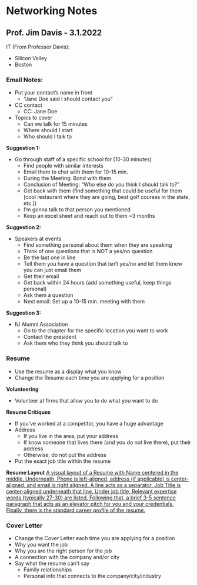 # Networking Notes
## Prof. Jim Davis - 3.1.2022

IT (From Professor Davis):
- Silicon Valley
- Boston

### Email Notes:
- Put your contact’s name in front
	- “Jane Doe said I should contact you”
- CC contact
	- CC: Jane Doe
- Topics to cover
	- Can we talk for 15 minutes
	- Where should I start
	- Who should I talk to

**Suggestion 1:**
- Go through staff of a specific school for (10-30 minutes)
	- Find people with similar interests
	- Email them to chat with them for 10-15 min.
	- During the Meeting: Bond with them
	- Conclusion of Meeting: “Who else do you think I should talk to?”
	- Get back with them (find something that could be useful for them [cool restaurant where they are going, best golf courses in the state, etc.])
	- I’m gonna talk to that person you mentioned
	- Keep an excel sheet and reach out to them ~3 months
  
**Suggestion 2:**
- Speakers at events
	- Find something personal about them when they are speaking
	- Think of one questions that is NOT a yes/no question
	- Be the last one in line
	- Tell them you have a question that isn’t yes/no and let them know you can just email them
	- Get their email
	- Get back within 24 hours (add something useful, keep things personal)
	- Ask them a question
	- Next email: Set up a 10-15 min. meeting with them

**Suggestion 3:**
- IU Alumni Association
	- Go to the chapter for the specific location you want to work
	- Contact the president
	- Ask them who they think you should talk to

### Resume
- Use the resume as a display what you know
- Change the Resume each time you are applying for a position

**Volunteering**
- Volunteer at firms that allow you to do what you want to do

**Resume Critiques**
- If you've worked at a competitor, you have a huge advantage
- Address
  - If you live in the area, put your address
  - If know someone that lives there (and you do not live there), put their address
  - Otherwise, do not put the address
- Put the exact job title within the resume

**Resume Layout**
[A visual layout of a Resume with Name centered in the middle. Underneath, Phone is left-aligned, address (if applicable) is center-aligned, and email is right aligned. A line acts as a separator. Job Title is center-aligned underneath that line. Under job title, Relevant expertise words (typically 27-30) are listed. Following that, a brief 3-5 sentence paragraph that acts as an elevator pitch for you and your credentials. Finally, there is the standard career profile of the resume.](https://github.com/alexandermervar/networking/blob/master/Resume%20Layout.png)

### Cover Letter
- Change the Cover Letter each time you are applying for a position
- Why you want the job
- Why you are the right person for the job
- A connection with the company and/or city
- Say what the resume can't say
  - Family relationships
  - Personal info that connects to the company/city/industry